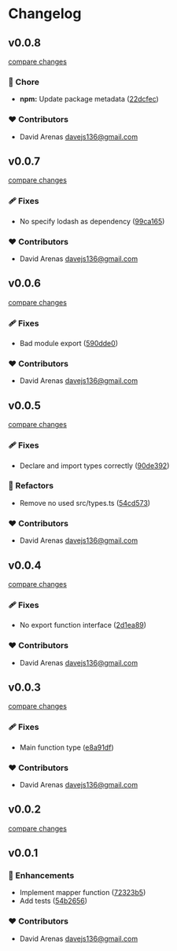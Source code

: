 # Changelog


## v0.0.8

[compare changes](https://github.com/davejs136/smapper/compare/v0.0.7...v0.0.8)

### 🏡 Chore

- **npm:** Update package metadata ([22dcfec](https://github.com/davejs136/smapper/commit/22dcfec))

### ❤️  Contributors

- David Arenas <davejs136@gmail.com>

## v0.0.7

[compare changes](https://github.com/Dave136/smapper/compare/v0.0.6...v0.0.7)

### 🩹 Fixes

- No specify lodash as dependency ([99ca165](https://github.com/Dave136/smapper/commit/99ca165))

### ❤️  Contributors

- David Arenas <davejs136@gmail.com>

## v0.0.6

[compare changes](https://github.com/Dave136/smapper/compare/v0.0.5...v0.0.6)

### 🩹 Fixes

- Bad module export ([590dde0](https://github.com/Dave136/smapper/commit/590dde0))

### ❤️  Contributors

- David Arenas <davejs136@gmail.com>

## v0.0.5

[compare changes](https://github.com/Dave136/smapper/compare/v0.0.4...v0.0.5)

### 🩹 Fixes

- Declare and import types correctly ([90de392](https://github.com/Dave136/smapper/commit/90de392))

### 💅 Refactors

- Remove no used src/types.ts ([54cd573](https://github.com/Dave136/smapper/commit/54cd573))

### ❤️  Contributors

- David Arenas <davejs136@gmail.com>

## v0.0.4

[compare changes](https://github.com/Dave136/smapper/compare/v0.0.3...v0.0.4)

### 🩹 Fixes

- No export function interface ([2d1ea89](https://github.com/Dave136/smapper/commit/2d1ea89))

### ❤️  Contributors

- David Arenas <davejs136@gmail.com>

## v0.0.3

[compare changes](https://github.com/Dave136/smapper/compare/v0.0.2...v0.0.3)

### 🩹 Fixes

- Main function type ([e8a91df](https://github.com/Dave136/smapper/commit/e8a91df))

### ❤️  Contributors

- David Arenas <davejs136@gmail.com>

## v0.0.2

[compare changes](https://github.com/Dave136/smapper/compare/v0.0.1...v0.0.2)

## v0.0.1


### 🚀 Enhancements

- Implement mapper function ([72323b5](https://github.com/Dave136/smapper/commit/72323b5))
- Add tests ([54b2656](https://github.com/Dave136/smapper/commit/54b2656))

### ❤️  Contributors

- David Arenas <davejs136@gmail.com>

